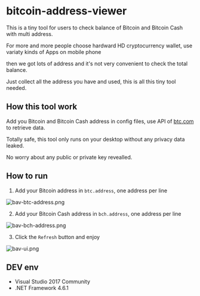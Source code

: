 # bitcoin-address-viewer

This is a tiny tool for users to check balance of Bitcoin and Bitcoin Cash with multi address.

For more and more people choose hardward HD cryptocurrency wallet, use variaty kinds of Apps on mobile phone

then we got lots of address and it's not very convenient to check the total balance.

Just collect all the address you have and used, this is all this tiny tool needed.

## How this tool work

Add you Bitcoin and Bitcoin Cash address in config files, use API of [btc.com](https://btc.com/) to retrieve data.

Totally safe, this tool only runs on your desktop without any privacy data leaked.

No worry about any public or private key revealled.

## How to run

1. Add your Bitcoin address in `btc.address`, one address per line

![bav-btc-address.png](http://ok85zcadb.bkt.clouddn.com/bav-btc-address.png)

2. Add your Bitcoin Cash address in `bch.address`, one address per line

![bav-bch-address.png](http://ok85zcadb.bkt.clouddn.com/bav-bch-address.png)

3. Click the `Refresh` button and enjoy

![bav-ui.png](http://ok85zcadb.bkt.clouddn.com/bav-ui.png)

## DEV env

* Visual Studio 2017 Community
* .NET Framework 4.6.1
